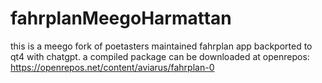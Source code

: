 # fahrplanMeegoHarmattan
this is a meego fork of poetasters maintained fahrplan app backported to qt4 with chatgpt. a compiled package can be downloaded at openrepos: https://openrepos.net/content/aviarus/fahrplan-0
